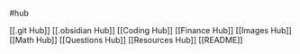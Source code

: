 #hub

[[.git Hub]]
[[.obsidian Hub]]
[[Coding Hub]]
[[Finance Hub]]
[[Images Hub]]
[[Math Hub]]
[[Questions Hub]]
[[Resources Hub]]
[[README]]
